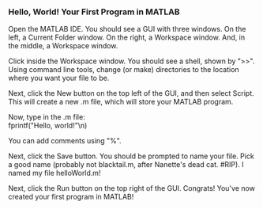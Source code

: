 ### Hello, World! Your First Program in MATLAB

Open the MATLAB IDE. You should see a GUI with three windows. On the left, a Current Folder window. On the right, a Workspace window. And, in the middle, a Workspace window.   

Click inside the Workspace window. You should see a shell, shown by ">>". Using command line tools, change (or make) directories to the location where you want your file to be.   

Next, click the New button on the top left of the GUI, and then select Script. This will create a new .m file, which will store your MATLAB program.   

Now, type in the .m file:    
fprintf("Hello, world!"\n)   

You can add comments using "%".

Next, click the Save button. You should be prompted to name your file. Pick a good name (probably not blacktail.m, after Nanette's dead cat. #RIP). I named my file helloWorld.m!   

Next, click the Run button on the top right of the GUI. Congrats! You've now created your first program in MATLAB!
